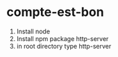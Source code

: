 # compte-est-bon

1. Install node
2. Install npm package http-server
3. in root directory type http-server
